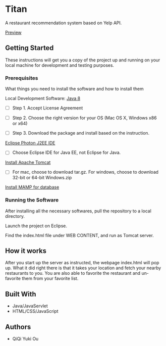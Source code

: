 # Titan

A restaurant recommendation system based on Yelp API.

[Preview](https://cdn.discordapp.com/attachments/388560743802470410/491102232805113866/unknown.png)

## Getting Started

These instructions will get you a copy of the project up and running on your local machine for development and testing purposes. 

### Prerequisites

What things you need to install the software and how to install them

Local Development Software: 
[Java 8](http://www.oracle.com/technetwork/java/javase/downloads/jdk8-downloads-2133151.html)

- [ ] Step 1. Accept License Agreement

- [ ] Step 2. Choose the right version for your OS (Mac OS X, Windows x86 or x64)

- [ ] Step 3. Download the package and install based on the instruction. 

[Eclipse Photon J2EE IDE](https://www.eclipse.org/downloads/)

- [ ] Choose Eclipse IDE for Java EE, not Eclipse for Java.

[Install Apache Tomcat](http://tomcat.apache.org/download-90.cgi)
- [ ] For mac, choose to download tar.gz. For windows, choose to download 32-bit or 64-bit Windows.zip

[Install MAMP for database](https://www.mamp.info/en/downloads/)

### Running the Software

After installing all the necessary softwares, pull the repository to a local directory.

Launch the project on Eclipse. 

Find the index.html file under WEB CONTENT, and run as Tomcat server.

## How it works

After you start up the server as instructed, the webpage index.html will pop up. What it did right there is that it takes your location and fetch your nearby restaurants to you. You are also able to favorite the restaurant and un-favorite them from your favorite list.

## Built With

* Java/JavaServlet
* HTML/CSS/JavaScript

## Authors

* QiQi Yuki Ou



